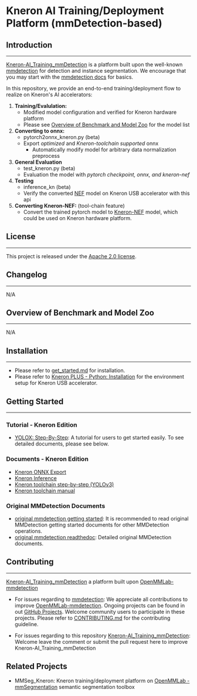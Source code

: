# Kneron AI Training/Deployment Platform (mmDetection-based)


## Introduction

---
  [Kneron-AI_Training_mmDetection](https://github.com/kneron/AI_Training_mmDetection) is a platform built upon the well-known [mmdetection](https://github.com/open-mmlab/mmdetection) for detection and instance segmentation. We encourage that you may start with the [mmdetection docs](https://mmdetection.readthedocs.io/en/latest/) for basics. 

  In this repository, we provide an end-to-end training/deployment flow to realize on Kneron's AI accelerators: 

  1. **Training/Evalulation:**
      - Modified model configuration and verified for Kneron hardware platform 
      - Please see [Overview of Benchmark and Model Zoo](#Overview-of-Benchmark-and-Model-Zoo) for the model list
  2. **Converting to onnx:** 
      - pytorch2onnx_kneron.py (beta)
      - Export *optimized* and *Kneron-toolchain supported* onnx
          - Automatically modify model for arbitrary data normalization preprocess
  3. **General Evaluation**
      - test_kneron.py (beta)
      - Evaluation the model with *pytorch checkpoint, onnx, and kneron-nef*
  4. **Testing**
      - inference_kn (beta)
      - Verify the converted [NEF](http://doc.kneron.com/docs/#toolchain/manual/#5-nef-workflow) model on Kneron USB accelerator with this api
  5. **Converting Kneron-NEF:** (tool-chain feature)
     - Convert the trained pytorch model to [Kneron-NEF](http://doc.kneron.com/docs/#toolchain/manual/#5-nef-workflow) model, which could be used on Kneron hardware platform.

## License
---

This project is released under the [Apache 2.0 license](LICENSE).

## Changelog
---
N/A

## Overview of Benchmark and Model Zoo
---
N/A

## Installation
---
- Please refer to [get_started.md](docs/en/get_started.md) for installation.
- Please refer to [Kneron PLUS - Python: Installation](http://doc.kneron.com/docs/#plus_python/introduction/install_dependency/) for the environment setup for Kneron USB accelerator.

## Getting Started
---
### Tutorial - Kneron Edition
- [YOLOX: Step-By-Step](docs_kneron/yolox-step-by-step.md): A tutorial for users to get started easily. To see detailed documents, please see below.

### Documents - Kneron Edition
- [Kneron ONNX Export](link/to/pytorch2onnx_kneron/doc.md)
- [Kneron Inference](link/to/inference_kneron/doc.md)
- [Kneron toolchain step-by-step (YOLOv3)](http://doc.kneron.com/docs/#toolchain/yolo_example/)
- [Kneron toolchain manual](http://doc.kneron.com/docs/#toolchain/manual/#0-overview)

### Original MMDetection Documents
- [original mmdetection getting started](https://github.com/open-mmlab/mmdetection#getting-started): It is recommended to read original MMDetection getting started documents for other MMDetection operations.
- [original mmdetection readthedoc](https://mmdetection.readthedocs.io/en/latest/): Detailed original MMDetection documents.

## Contributing
---
[Kneron-AI_Training_mmDetection](https://github.com/kneron/AI_Training_mmDetection) a platform built upon [OpenMMLab-mmdetection](https://github.com/open-mmlab/mmdetection)

- For issues regarding to [mmdetection](https://github.com/open-mmlab/mmdetection):
We appreciate all contributions to improve [OpenMMLab-mmdetection](https://github.com/open-mmlab/mmdetection). Ongoing projects can be found in out [GitHub Projects](https://github.com/open-mmlab/mmdetection/projects). Welcome community users to participate in these projects. Please refer to [CONTRIBUTING.md](.github/CONTRIBUTING.md) for the contributing guideline.

- For issues regarding to this repository [Kneron-AI_Training_mmDetection](https://github.com/kneron/AI_Training_mmDetection): Welcome leave the comment or submit the pull request here to improve Kneron-AI_Training_mmDetection


## Related Projects
- MMSeg_Kneron: Kneron training/deployment platform on [OpenMMLab -mmSegmentation](https://github.com/open-mmlab/mmsegmentation) semantic segmentation toolbox
